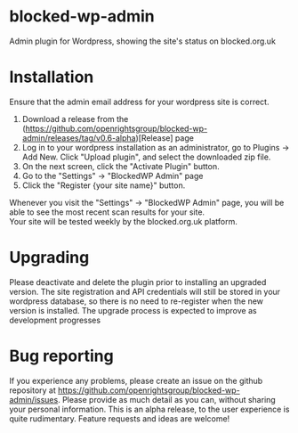 # blocked-wp-admin
Admin plugin for Wordpress, showing the site's status on blocked.org.uk

# Installation

Ensure that the admin email address for your wordpress site is correct.

1. Download a release from the (https://github.com/openrightsgroup/blocked-wp-admin/releases/tag/v0.6-alpha)[Release] page
2. Log in to your wordpress installation as an administrator, go to Plugins -> Add New.  Click "Upload plugin", and select the downloaded zip file.
3. On the next screen, click the "Activate Plugin" button.
4. Go to the "Settings" -> "BlockedWP Admin" page
5. Click the "Register {your site name}" button.

Whenever you visit the "Settings" -> "BlockedWP Admin" page, you will be able to see the most recent scan results for your site.  
Your site will be tested weekly by the blocked.org.uk platform.

# Upgrading

Please deactivate and delete the plugin prior to installing an upgraded version.  The site registration and API credentials will 
still be stored in your wordpress database, so there is no need to re-register when the new version is installed.  The upgrade process is expected to improve as development progresses

# Bug reporting

If you experience any problems, please create an issue on the github repository at https://github.com/openrightsgroup/blocked-wp-admin/issues.  Please provide as much detail as you can, without sharing your personal information. 
This is an alpha release, to the user experience is quite rudimentary.  Feature requests and ideas are welcome!
